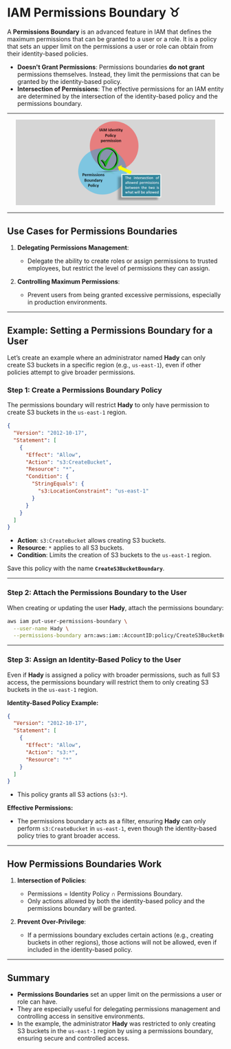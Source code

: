 # **IAM Permissions Boundary** ♉

A **Permissions Boundary** is an advanced feature in IAM that defines the maximum permissions that can be granted to a user or a role. It is a policy that sets an upper limit on the permissions a user or role can obtain from their identity-based policies.

- **Doesn't Grant Permissions**: Permissions boundaries **do not grant** permissions themselves. Instead, they limit the permissions that can be granted by the identity-based policy.
- **Intersection of Permissions**: The effective permissions for an IAM entity are determined by the intersection of the identity-based policy and the permissions boundary.

---

<div style="text-align: center; padding: 0 20px">
    <img src="images/permission-boundary.png" alt="permission-boundary" />
</div>

---

## **Use Cases for Permissions Boundaries**

1. **Delegating Permissions Management**:

   - Delegate the ability to create roles or assign permissions to trusted employees, but restrict the level of permissions they can assign.

2. **Controlling Maximum Permissions**:
   - Prevent users from being granted excessive permissions, especially in production environments.

---

## **Example: Setting a Permissions Boundary for a User**

Let’s create an example where an administrator named **Hady** can only create S3 buckets in a specific region (e.g., `us-east-1`), even if other policies attempt to give broader permissions.

### Step 1: Create a Permissions Boundary Policy

The permissions boundary will restrict **Hady** to only have permission to create S3 buckets in the `us-east-1` region.

```json
{
  "Version": "2012-10-17",
  "Statement": [
    {
      "Effect": "Allow",
      "Action": "s3:CreateBucket",
      "Resource": "*",
      "Condition": {
        "StringEquals": {
          "s3:LocationConstraint": "us-east-1"
        }
      }
    }
  ]
}
```

- **Action**: `s3:CreateBucket` allows creating S3 buckets.
- **Resource**: `*` applies to all S3 buckets.
- **Condition**: Limits the creation of S3 buckets to the `us-east-1` region.

Save this policy with the name **`CreateS3BucketBoundary`**.

---

### Step 2: Attach the Permissions Boundary to the User

When creating or updating the user **Hady**, attach the permissions boundary:

```sh
aws iam put-user-permissions-boundary \
  --user-name Hady \
  --permissions-boundary arn:aws:iam::AccountID:policy/CreateS3BucketBoundary
```

---

### Step 3: Assign an Identity-Based Policy to the User

Even if **Hady** is assigned a policy with broader permissions, such as full S3 access, the permissions boundary will restrict them to only creating S3 buckets in the `us-east-1` region.

**Identity-Based Policy Example:**

```json
{
  "Version": "2012-10-17",
  "Statement": [
    {
      "Effect": "Allow",
      "Action": "s3:*",
      "Resource": "*"
    }
  ]
}
```

- This policy grants all S3 actions (`s3:*`).

**Effective Permissions:**

- The permissions boundary acts as a filter, ensuring **Hady** can only perform `s3:CreateBucket` in `us-east-1`, even though the identity-based policy tries to grant broader access.

---

## **How Permissions Boundaries Work**

1. **Intersection of Policies**:

   - Permissions = Identity Policy ∩ Permissions Boundary.
   - Only actions allowed by both the identity-based policy and the permissions boundary will be granted.

2. **Prevent Over-Privilege**:
   - If a permissions boundary excludes certain actions (e.g., creating buckets in other regions), those actions will not be allowed, even if included in the identity-based policy.

---

## **Summary**

- **Permissions Boundaries** set an upper limit on the permissions a user or role can have.
- They are especially useful for delegating permissions management and controlling access in sensitive environments.
- In the example, the administrator **Hady** was restricted to only creating S3 buckets in the `us-east-1` region by using a permissions boundary, ensuring secure and controlled access.
